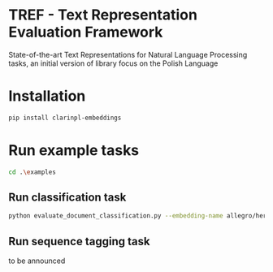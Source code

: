 # TREF - Text Representation Evaluation Framework

State-of-the-art Text Representations for Natural Language Processing tasks, an initial version of library focus on the Polish Language

# Installation

```bash
pip install clarinpl-embeddings
```

# Run example tasks

```bash
cd .\examples
```

## Run classification task

```bash
python evaluate_document_classification.py --embedding-name allegro/herbert-base-cased --dataset-name clarin-pl/polemo2-official --input-column-name text --target-column-name target
```

## Run sequence tagging task

to be announced
